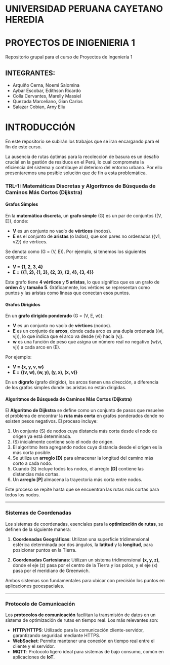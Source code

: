 # UNIVERSIDAD PERUANA CAYETANO HEREDIA

# PROYECTOS DE INIGENIERIA 1
Repositorio grupal para el curso de Proyectos de Ingeniería 1

## INTEGRANTES: 
- Arquiño Cerna, Noemi Salomina
- Aybar Escobar, Edithson Ricardo
- Colla Cervantes, Marelly Massiel
- Quezada Marceliano, Gian Carlos
- Salazar Cobian, Arny Eliu

# INTRODUCCIÓN

En este repositorio se subirán los trabajos que se iran encargando para el fin de este curso.

La ausencia de rutas óptimas para la recolección de basura es un desafío crucial en la gestión de residuos en el Perú, lo cual compromete la eficiencia del sistema y contribuye al deterioro del entorno urbano. Por ello presentaremos una posible solución que de fin a esta problemática.

### TRL-1: Matemáticas Discretas y Algoritmos de Búsqueda de Caminos Más Cortos (Dijkstra)

#### Grafos Simples

En la **matemática discreta**, un **grafo simple** \(G\) es un par de conjuntos \((V, E)\), donde:
- **V** es un conjunto no vacío de **vértices** (nodos).
- **E** es el conjunto de **aristas** (o lados), que son pares no ordenados \(\{v1, v2\}\) de vértices.

Se denota como \(G = (V, E)\). Por ejemplo, si tenemos los siguientes conjuntos:
- **V = {1, 2, 3, 4}**
- **E = {{1, 2}, {1, 3}, {2, 3}, {2, 4}, {3, 4}}**

Este grafo tiene **4 vértices** y **5 aristas**, lo que significa que es un grafo de **orden 4** y **tamaño 5**. Gráficamente, los vértices se representan como puntos y las aristas como líneas que conectan esos puntos.

#### Grafos Dirigidos

En un **grafo dirigido ponderado** \(G = (V, E, w)\):
- **V** es un conjunto no vacío de **vértices** (nodos).
- **E** es un conjunto de **arcos**, donde cada arco es una dupla ordenada \((vi, vj)\), lo que indica que el arco va desde \(vi\) hacia \(vj\).
- **w** es una función de peso que asigna un número real no negativo \(w(vi, vj)\) a cada arco en \(E\).

Por ejemplo:
- **V = {x, y, v, w}**
- **E = {(v, w), (w, y), (y, x), (x, v)}**

En un **dígrafo** (grafo dirigido), los arcos tienen una dirección, a diferencia de los grafos simples donde las aristas no están dirigidas.

#### Algoritmos de Búsqueda de Caminos Más Cortos (Dijkstra)

El **Algoritmo de Dijkstra** se define como un conjunto de pasos que resuelve el problema de encontrar la **ruta más corta** en grafos ponderados donde no existen pesos negativos. El proceso incluye:

1. Un conjunto \(S\) de nodos cuya distancia más corta desde el nodo de origen ya está determinada.
2. \(S\) inicialmente contiene solo el nodo de origen.
3. El algoritmo itera agregando nodos cuya distancia desde el origen es la más corta posible.
4. Se utiliza un **arreglo [D]** para almacenar la longitud del camino más corto a cada nodo.
5. Cuando \(S\) incluye todos los nodos, el arreglo **[D]** contiene las distancias más cortas.
6. Un **arreglo [P]** almacena la trayectoria más corta entre nodos.

Este proceso se repite hasta que se encuentran las rutas más cortas para todos los nodos.

---

### Sistemas de Coordenadas

Los sistemas de coordenadas, esenciales para la **optimización de rutas**, se definen de la siguiente manera:

1. **Coordenadas Geográficas**: Utilizan una superficie tridimensional esférica determinada por dos ángulos, la **latitud** y la **longitud**, para posicionar puntos en la Tierra.
   
2. **Coordenadas Cartesianas**: Utilizan un sistema tridimensional **(x, y, z)**, donde el eje \(z\) pasa por el centro de la Tierra y los polos, y el eje \(x\) pasa por el meridiano de Greenwich.

Ambos sistemas son fundamentales para ubicar con precisión los puntos en aplicaciones geoespaciales.

---

### Protocolo de Comunicación

Los **protocolos de comunicación** facilitan la transmisión de datos en un sistema de optimización de rutas en tiempo real. Los más relevantes son:

- **HTTP/HTTPS**: Utilizado para la comunicación cliente-servidor, garantizando seguridad mediante HTTPS.
- **WebSocket**: Permite mantener una conexión en tiempo real entre el cliente y el servidor.
- **MQTT**: Protocolo ligero ideal para sistemas de bajo consumo, común en aplicaciones de **IoT**.
